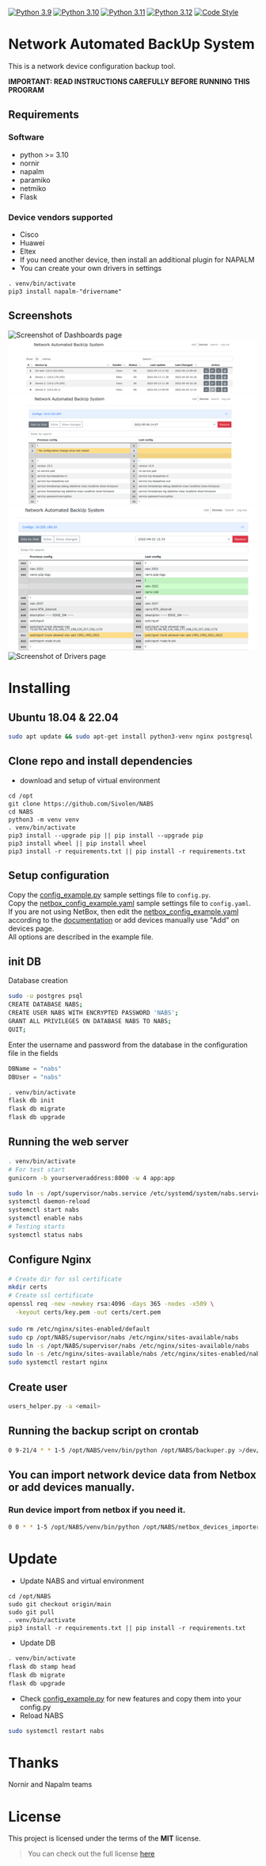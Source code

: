 [![Python 3.9](https://img.shields.io/badge/python-3.9-blue.svg)](https://www.python.org/downloads/release/python-390/)
[![Python 3.10](https://img.shields.io/badge/python-3.10-blue.svg)](https://www.python.org/downloads/release/python-3100/)
[![Python 3.11](https://img.shields.io/badge/python-3.11-blue.svg)](https://www.python.org/downloads/release/python-3110/)
[![Python 3.12](https://img.shields.io/badge/python-3.12-blue.svg)](https://www.python.org/downloads/release/python-3110/)
[![Code Style](https://img.shields.io/badge/code%20style-black-000000.svg)](https://github.com/ambv/black)

# Network Automated BackUp System

This is a network device configuration backup tool.<br/>

**IMPORTANT: READ INSTRUCTIONS CAREFULLY BEFORE RUNNING THIS PROGRAM**


## Requirements
### Software
* python >= 3.10
* nornir
* napalm
* paramiko
* netmiko
* Flask

### Device vendors supported
* Cisco
* Huawei
* Eltex
* If you need another device, then install an additional plugin for NAPALM
* You can create your own drivers in settings
```shell
. venv/bin/activate
pip3 install napalm-"drivername"
```

## Screenshots
![Screenshot of Dashboards page](screenshots/dashboards_page.png "Dashboards page")
![Screenshot of Devices page](screenshots/devices_page.png "Devices page")
![Screenshot of Diff page](screenshots/diff_page.png "Diff page")
![Screenshot of Diff page context compare](screenshots/diff_page_context_compare.png "Diff page context compare")
![Screenshot of Drivers page](screenshots/drivers_page.png "Drivers page")

# Installing

## Ubuntu 18.04 & 22.04
```bash
sudo apt update && sudo apt-get install python3-venv nginx postgresql
```

## Clone repo and install dependencies
* download and setup of virtual environment
```shell
cd /opt
git clone https://github.com/Sivolen/NABS
cd NABS
python3 -m venv venv
. venv/bin/activate
pip3 install --upgrade pip || pip install --upgrade pip
pip3 install wheel || pip install wheel
pip3 install -r requirements.txt || pip install -r requirements.txt
```
## Setup configuration
Copy the [config_example.py](config_example.py) sample settings file to `config.py`.<br/>
Copy the [netbox_config_example.yaml](netbox_config_example.yaml) sample settings file to `config.yaml`.<br/>
If you are not using NetBox, then edit the [netbox_config_example.yaml](netbox_config_example.yaml) according to the [documentation](https://nornir.readthedocs.io/en/latest/tutorial/initializing_nornir.html) or add devices manually use "Add" on devices page. </br>
All options are described in the example file.

## init DB
Database creation
```bash
sudo -u postgres psql
CREATE DATABASE NABS;
CREATE USER NABS WITH ENCRYPTED PASSWORD 'NABS';
GRANT ALL PRIVILEGES ON DATABASE NABS TO NABS;
QUIT;
```
Enter the username and password from the database in the configuration file in the fields
```python
DBName = "nabs"
DBUser = "nabs"
```
```bash
. venv/bin/activate
flask db init
flask db migrate
flask db upgrade
```

## Running the web server
```bash
. venv/bin/activate
# For test start
gunicorn -b yourserveraddress:8000 -w 4 app:app
```
```bash
sudo ln -s /opt/supervisor/nabs.service /etc/systemd/system/nabs.service
systemctl daemon-reload
systemctl start nabs
systemctl enable nabs
# Testing starts
systemctl status nabs
```
## Configure Nginx
```bash
# Create dir for ssl certificate
mkdir certs
# Create ssl certificate
openssl req -new -newkey rsa:4096 -days 365 -nodes -x509 \
  -keyout certs/key.pem -out certs/cert.pem

sudo rm /etc/nginx/sites-enabled/default
sudo cp /opt/NABS/supervisor/nabs /etc/nginx/sites-available/nabs
sudo ln -s /opt/NABS/supervisor/nabs /etc/nginx/sites-available/nabs
sudo ln -s /etc/nginx/sites-available/nabs /etc/nginx/sites-enabled/nabs
sudo systemctl restart nginx
```
## Create user
```bash
users_helper.py -a <email>
```
## Running the backup script on crontab
```bash
0 9-21/4 * * 1-5 /opt/NABS/venv/bin/python /opt/NABS/backuper.py >/dev/null 2>&1
```
## You can import network device data from Netbox or add devices manually. 
### Run device import from netbox if you need it.
```bash
0 0 * * 1-5 /opt/NABS/venv/bin/python /opt/NABS/netbox_devices_importer.py >/dev/null 2>&1
```
# Update
* Update NABS and virtual environment
```shell
cd /opt/NABS
sudo git checkout origin/main
sudo git pull
. venv/bin/activate
pip3 install -r requirements.txt || pip install -r requirements.txt
```
* Update DB
```bash
. venv/bin/activate
flask db stamp head
flask db migrate
flask db upgrade
```

[//]: # (1. [x] If your NABS version < 1.3 you need start dbpatch.py after update)

[//]: # (```)

[//]: # (chmod +x dbpatch.py )

[//]: # (./dbpatch.py )

[//]: # (```)

* Check [config_example.py](config_example.py) for new features and copy them into your config.py
* Reload NABS
```bash
sudo systemctl restart nabs
```
# Thanks
Nornir and Napalm teams
# License
This project is licensed under the terms of the **MIT** license.
> You can check out the full license [here](https://github.com/Sivolen/NABS/blob/main/LICENSE)
